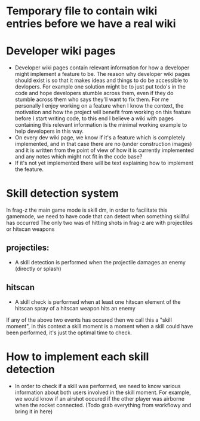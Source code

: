 # Temporary file to contain wiki entries before we have a real wiki

# Developer wiki pages
* Developer wiki pages contain relevant information for how a developer might implement a feature to be. The reason why developer wiki pages should exist is so that it makes ideas and things to do be accessible to devlopers. For example one solution might be to just put todo's in the code and hope developers stumble across them, even if they do stumble across them who says they'll want to fix them. For me personally I enjoy working on a feature when I know the context, the motivation and how the project will benefit from working on this feature before I start writing code, to this end I believe a wiki with pages containing this relevant information is the minimal working example to help developers in this way.
* On every dev wiki page, we know if it's a feature which is completely implemented, and in that case there are no (under construction images) and it is written from the point of view of how it is currently implemented and any notes which might not fit in the code base?
* If it's not yet implemented there will be text explaining how to implement the feature.




# Skill detection system
In frag-z the main game mode is skill dm, in order to facilitate this gamemode, we need to have code that can detect when something skillful has occurred
The only two was of hitting shots in frag-z are with projectiles or hitscan weapons

## projectiles:
* A skill detection is performed when the projectile damages an enemy (directly or splash)

## hitscan
* A skill check is performed when at least one hitscan element of the hitscan spray of a hitscan weapon hits an enemy

If any of the above two events has occured then we call this a "skill moment", in this context a skill moment is a moment when a skill could have been performed, it's just the optimal time to check.

# How to implement each skill detection
* In order to check if a skill was performed, we need to know various information about both users involved in the skill moment. For example, we would know if an airshot occured if the other player was airborne when the rocket connected.
(Todo grab everything from workflowy and bring it in here)
